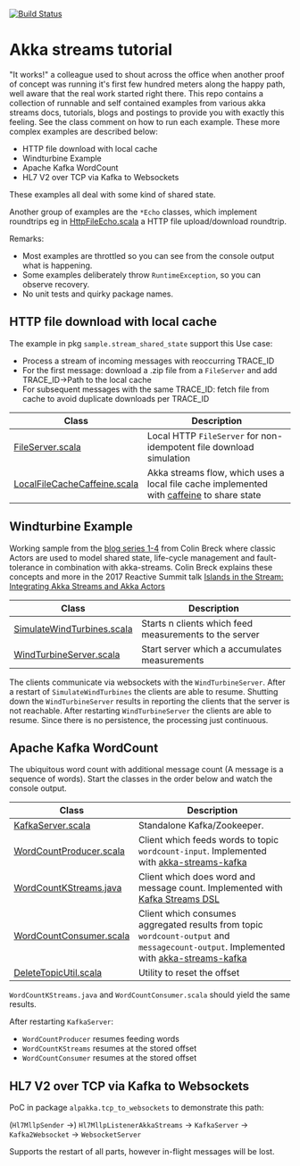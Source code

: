 [![Build Status](https://travis-ci.org/pbernet/akka_streams_tutorial.svg?branch=master)](https://travis-ci.org/pbernet/akka_streams_tutorial)
# Akka streams tutorial #

"It works!" a colleague used to shout across the office when another proof of concept was running it's first few hundred meters along the happy path, well aware that the real work started right there.
This repo contains a collection of runnable and self contained examples from various akka streams docs, tutorials, blogs and postings to provide you with exactly this feeling.
See the class comment on how to run each example. These more complex examples are described below:
* HTTP file download with local cache
* Windturbine Example
* Apache Kafka WordCount
* HL7 V2 over TCP via Kafka to Websockets

These examples all deal with some kind of shared state. 

Another group of examples are the `*Echo` classes, which implement roundtrips eg in [HttpFileEcho.scala](src/main/scala/akkahttp/HttpFileEcho.scala) a HTTP file upload/download roundtrip.

Remarks:
* Most examples are throttled so you can see from the console output what is happening.
* Some examples deliberately throw `RuntimeException`, so you can observe recovery.
* No unit tests and quirky package names.

## HTTP file download with local cache ##
The example in pkg `sample.stream_shared_state` support this Use case:
  * Process a stream of incoming messages with reoccurring TRACE_ID
  * For the first message: download a .zip file from a `FileServer` and add TRACE_ID&rarr;Path to the local cache
  * For subsequent messages with the same TRACE_ID: fetch file from cache to avoid duplicate downloads per TRACE_ID

| Class                     | Description     |
| -------------------       |-----------------|
| [FileServer.scala](src/main/scala/alpakka/env/FileServer.scala)|Local HTTP `FileServer` for non-idempotent file download simulation|
| [LocalFileCacheCaffeine.scala](src/main/scala/sample/stream_shared_state/LocalFileCacheCaffeine.scala)|Akka streams flow, which uses a local file cache implemented with [caffeine](https://github.com/ben-manes/caffeine "") to share state|


## Windturbine Example ##
Working sample from the [blog series 1-4](http://blog.colinbreck.com/integrating-akka-streams-and-akka-actors-part-iv/ "Blog 4")
 from Colin Breck where classic Actors are used to model shared state, life-cycle management and fault-tolerance in combination with akka-streams.
 Colin Breck explains these concepts and more in the 2017 Reactive Summit talk [
Islands in the Stream: Integrating Akka Streams and Akka Actors
](https://www.youtube.com/watch?v=qaiwalDyayA&list=PLKKQHTLcxDVayICsjpaPeno6aAPMCCZIz&index=4)

| Class                     | Description     |
| -------------------       |-----------------|
| [SimulateWindTurbines.scala](src/main/scala/sample/stream_actor/SimulateWindTurbines.scala)| Starts n clients which feed measurements to the server|
| [WindTurbineServer.scala](src/main/scala/sample/stream_actor/WindTurbineServer.scala)| Start server which a accumulates measurements|

 The clients communicate via websockets with the `WindTurbineServer`. After a restart of `SimulateWindTurbines` the clients are able to resume. 
 Shutting down the `WindTurbineServer` results in reporting the clients that the server is not reachable.
 After restarting `WindTurbineServer` the clients are able to resume. Since there is no persistence, the processing just continuous.


## Apache Kafka WordCount ##
The ubiquitous word count with additional message count (A message is a sequence of words).
Start the classes in the order below and watch the console output.

| Class               | Description      |
| ------------------- |-----------------|
| [KafkaServer.scala](src/main/scala/alpakka/env/KafkaServer.scala)| Standalone Kafka/Zookeeper.  
| [WordCountProducer.scala](src/main/scala/alpakka/kafka/WordCountProducer.scala)| Client which feeds words to topic `wordcount-input`. Implemented with [akka-streams-kafka](https://doc.akka.io/docs/akka-stream-kafka/current/home.html "Doc")      |
| [WordCountKStreams.java](src/main/scala/alpakka/kafka/WordCountKStreams.java)| Client which does word and message count. Implemented with [Kafka Streams DSL](https://kafka.apache.org/documentation/streams "Doc")        |
| [WordCountConsumer.scala](src/main/scala/alpakka/kafka/WordCountConsumer.scala)| Client which consumes aggregated results from topic `wordcount-output` and `messagecount-output`. Implemented with [akka-streams-kafka](https://doc.akka.io/docs/akka-stream-kafka/current/home.html "Doc")    |
| [DeleteTopicUtil.scala](src/main/scala/alpakka/kafka/DeleteTopicUtil.scala)| Utility to reset the offset    | 

`WordCountKStreams.java` and `WordCountConsumer.scala` should yield the same results.

After restarting `KafkaServer`:
* `WordCountProducer` resumes feeding words
* `WordCountKStreams` resumes at the stored offset
* `WordCountConsumer` resumes at the stored offset


## HL7 V2 over TCP via Kafka to Websockets ##
PoC in package `alpakka.tcp_to_websockets` to demonstrate this path:

(`Hl7MllpSender` &rarr;) `Hl7MllpListenerAkkaStreams` &rarr; `KafkaServer` &rarr; `Kafka2Websocket` &rarr; `WebsocketServer`

Supports the restart of all parts, however in-flight messages will be lost.